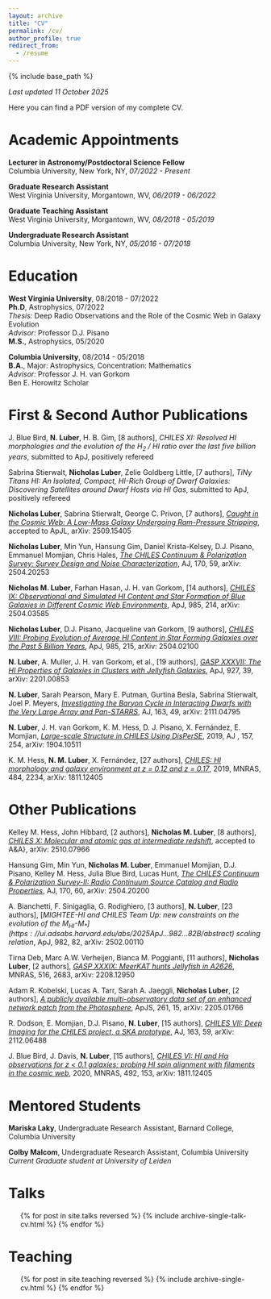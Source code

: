 ```yaml
---
layout: archive
title: "CV"
permalink: /cv/
author_profile: true
redirect_from:
  - /resume
---
```


{% include base_path %}

*Last updated 11 October 2025*

Here you can find a PDF version of my complete CV.

Academic Appointments
======
**Lecturer in Astronomy/Postdoctoral Science Fellow**  
Columbia University, New York, NY, *07/2022 - Present*  

**Graduate Research Assistant**  
West Virginia University, Morgantown, WV, *06/2019 - 06/2022*  

**Graduate Teaching Assistant**  
West Virginia University, Morgantown, WV, *08/2018 - 05/2019*  

**Undergraduate Research Assistant**  
Columbia University, New York, NY, *05/2016 - 07/2018*  


Education
======
**West Virginia University**, 08/2018 - 07/2022  
**Ph.D**, Astrophysics, 07/2022  
*Thesis:* Deep Radio Observations and the Role of the Cosmic Web in Galaxy Evolution  
*Advisor:* Professor D.J. Pisano  
**M.S.**, Astrophysics, 05/2020

**Columbia University**, 08/2014 - 05/2018  
**B.A.**, Major: Astrophysics, Concentration: Mathematics  
*Advisor:* Professor J. H. van Gorkom  
Ben E. Horowitz Scholar

First & Second Author Publications
======
J. Blue Bird, **N. Luber**, H. B. Gim, \[8 authors\], *CHILES XI: Resolved HI morphologies and the evolution of the H$_{2}$ / HI ratio over the last five billion years*, submitted to ApJ, positively refereed

Sabrina Stierwalt, **Nicholas Luber**, Zelie Goldberg Little, \[7 authors\], *TiNy Titans HI: An Isolated, Compact, HI-Rich Group of Dwarf Galaxies: Discovering Satellites around Dwarf Hosts via HI Gas*, submitted to ApJ, positively refereed

**Nicholas Luber**, Sabrina Stierwalt, George C. Privon, \[7 authors\], [*Caught in the Cosmic Web: A Low-Mass Galaxy Undergoing Ram-Pressure Stripping*](https://ui.adsabs.harvard.edu/abs/2025arXiv250915405L/abstract), accepted to ApJL, arXiv: 2509.15405

**Nicholas Luber**, Min Yun, Hansung Gim, Daniel Krista-Kelsey, D.J. Pisano, Emmanuel Momjian, Chris Hales, [*The CHILES Continuum & Polarization Survey: Survey Design and Noise Characterization*](https://ui.adsabs.harvard.edu/abs/2025AJ....170...59L/abstract), AJ, 170, 59, arXiv: 2504.20253

**Nicholas M. Luber**, Farhan Hasan, J. H. van Gorkom, \[14 authors\], [*CHILES IX: Observational and Simulated HI Content and Star Formation of Blue Galaxies in Different Cosmic Web Environments*](https://ui.adsabs.harvard.edu/abs/2025ApJ...985..214L/abstract), ApJ, 985, 214, arXiv: 2504.03585

**Nicholas Luber**, D.J. Pisano, Jacqueline van Gorkom, \[9 authors\], [*CHILES VIII: Probing Evolution of Average HI Content in Star Forming Galaxies over the Past 5 Billion Years*](https://ui.adsabs.harvard.edu/abs/2025ApJ...985..215L/abstract), ApJ, 985, 215, arXiv: 2504.02100 

**N. Luber**, A. Muller, J. H. van Gorkom, et al., \[19 authors\], [*GASP XXXVII: The HI Properties of Galaxies in Clusters with Jellyfish Galaxies*](https://ui.adsabs.harvard.edu/abs/2022ApJ...927...39L/abstract), ApJ, 927, 39, arXiv: 2201.00853

**N. Luber**, Sarah Pearson, Mary E. Putman, Gurtina Besla, Sabrina Stierwalt, Joel P. Meyers, [*Investigating the Baryon Cycle in Interacting Dwarfs with the Very Large Array and Pan-STARRS*](https://ui.adsabs.harvard.edu/abs/2022AJ....163...49L/abstract), AJ, 163, 49, arXiv: 2111.04795

**N. Luber**, J. H. van Gorkom, K. M. Hess, D. J. Pisano, X. Fernández, E. Momjian, [*Large-scale Structure in CHILES Using DisPerSE*](https://ui.adsabs.harvard.edu/abs/2019AJ....157..254L/abstract), 2019, AJ , 157, 254, arXiv: 1904.10511

K. M. Hess, **N. M. Luber**, X. Fernández, \[27 authors\], [*CHILES: HI morphology and galaxy environment at $z$ = 0.12 and $z$ = 0.17*](https://ui.adsabs.harvard.edu/abs/2019MNRAS.484.2234H/abstract), 2019, MNRAS, 484, 2234, arXiv: 1811.12405


Other Publications
======

Kelley M. Hess, John Hibbard, \[2 authors\], **Nicholas M. Luber**, \[8 authors\], [*CHILES X: Molecular and atomic gas at intermediate redshift*](https://ui.adsabs.harvard.edu/abs/2025arXiv251007966H/abstract), accepted to A&A}, arXiv: 2510.07966

Hansung Gim, Min Yun, **Nicholas M. Luber**, Emmanuel Momjian, D.J. Pisano, Kelley M. Hess, Julia Blue Bird, Lucas Hunt, [*The CHILES Continuum \& Polarization Survey-II: Radio Continuum Source Catalog and Radio Properties*](https://ui.adsabs.harvard.edu/abs/2025AJ....170...60G/abstract), AJ, 170, 60, arXiv: 2504.20200

A. Bianchetti, F. Sinigaglia, G. Rodighiero, \[3 authors\], **N. Luber**, \[23 authors\], [*MIGHTEE-HI and CHILES Team Up: new constraints on the evolution of the M$_{HI}$-M$_{*}](https://ui.adsabs.harvard.edu/abs/2025ApJ...982...82B/abstract)$ scaling relation*, ApJ, 982, 82, arXiv: 2502.00110

Tirna Deb, Marc A.W. Verheijen, Bianca M. Poggianti, \[11 authors\], **Nicholas Luber**, \[2 authors\], [*GASP XXXIX: MeerKAT hunts Jellyfish in A2626*](https://ui.adsabs.harvard.edu/abs/2022MNRAS.516.2683D/abstract), MNRAS, 516, 2683, arXiv: 2208.12950

Adam R. Kobelski, Lucas A. Tarr, Sarah A. Jaeggli, **Nicholas Luber**, \[2 authors\], [*A publicly available multi-observatory data set of an enhanced network patch from the Photosphere*](https://ui.adsabs.harvard.edu/abs/2022ApJS..261...15K/abstract), ApJS, 261, 15, arXiv: 2205.01766 

R. Dodson, E. Momjian, D.J. Pisano, **N. Luber**, \[15 authors\], [*CHILES VII: Deep Imaging for the CHILES project, a SKA prototype*](https://ui.adsabs.harvard.edu/abs/2022AJ....163...59D/abstract), AJ, 163, 59, arXiv: 2112.06488

J. Blue Bird, J. Davis, **N. Luber**, \[15 authors\], [*CHILES VI: HI and H$\alpha$ observations for $z$ $<$ 0.1 galaxies; probing HI spin alignment with filaments in the cosmic web*](https://ui.adsabs.harvard.edu/abs/2020MNRAS.492..153B/abstract), 2020, MNRAS, 492, 153, arXiv: 1811.12405


Mentored Students
======
**Mariska Laky**, Undergraduate Research Assistant, Barnard College, Columbia University  

**Colby Malcom**, Undergraduate Research Assistant, Columbia University  
*Current Graduate student at University of Leiden*  

Talks
======
  <ul>{% for post in site.talks reversed %}
    {% include archive-single-talk-cv.html  %}
  {% endfor %}</ul>
  
Teaching
======
  <ul>{% for post in site.teaching reversed %}
    {% include archive-single-cv.html %}
  {% endfor %}</ul>
  
